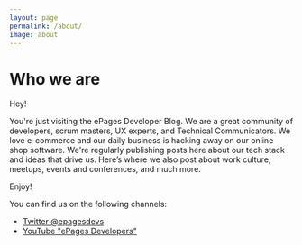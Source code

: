 ```yaml
---
layout: page
permalink: /about/
image: about
---
```


# Who we are

Hey!

You're just visiting the ePages Developer Blog.
We are a great community of developers, scrum masters, UX experts, and Technical Communicators.
We love e-commerce and our daily business is hacking away on our online shop software.
We're regularly publishing posts here about our tech stack and ideas that drive us.
Here’s where we also post about work culture, meetups, events and conferences, and much more.

Enjoy!

You can find us on the following channels:

* [Twitter @epagesdevs](https://twitter.com/epagesdevs?lang=en)
* [YouTube "ePages Developers"](https://www.youtube.com/channel/UCI5hX9kgUGFnYpfxZYxlP0Q)
